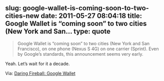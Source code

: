 slug: google-wallet-is-coming-soon-to-two-cities-new
date: 2011-05-27 08:04:18
title: Google Wallet is “coming soon” to two cities (New York and San...
type: quote
---

> Google Wallet is “coming soon” to two cities (New York and San Francisco), on one phone (Nexus S 4G) on one carrier (Sprint). Even by Google’s standards, this announcement seems very early.

Yeah. Let’s wait for it a decade. 

 Via: [Daring Fireball: Google Wallet](http://daringfireball.net/linked/2011/05/26/google-wallet-nfc)
